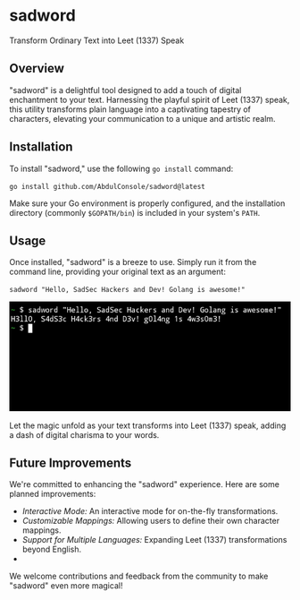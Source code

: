 # sadword
Transform Ordinary Text into Leet (1337) Speak

## Overview
"sadword" is a delightful tool designed to add a touch of digital enchantment to your text. Harnessing the playful spirit of Leet (1337) speak, this utility transforms plain language into a captivating tapestry of characters, elevating your communication to a unique and artistic realm.

## Installation
To install "sadword," use the following `go install` command:

`go install github.com/AbdulConsole/sadword@latest`

Make sure your Go environment is properly configured, and the installation directory (commonly `$GOPATH/bin`) is included in your system's `PATH`.

## Usage
Once installed, "sadword" is a breeze to use. Simply run it from the command line, providing your original text as an argument:

`sadword "Hello, SadSec Hackers and Dev! Golang is awesome!"`

![sadword_example](./sadword_image.jpg)

Let the magic unfold as your text transforms into Leet (1337) speak, adding a dash of digital charisma to your words.

## Future Improvements
We're committed to enhancing the "sadword" experience. Here are some planned improvements:

- *Interactive Mode:* An interactive mode for on-the-fly transformations.
- *Customizable Mappings:* Allowing users to define their own character mappings.
- *Support for Multiple Languages:* Expanding Leet (1337) transformations beyond English.
- 

We welcome contributions and feedback from the community to make "sadword" even more magical!